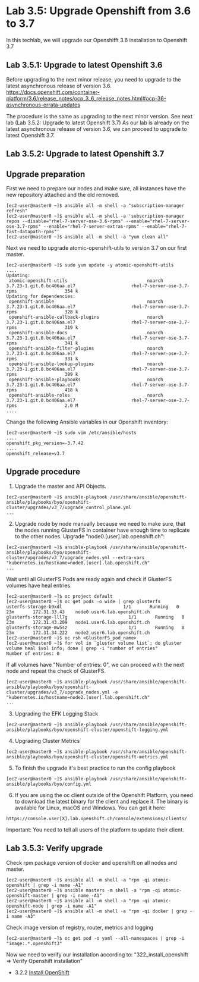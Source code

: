 Lab 3.5: Upgrade Openshift from 3.6 to 3.7
============

In this techlab, we will upgrade our Openshifft 3.6 installation to Openshift 3.7

Lab 3.5.1: Upgrade to latest Openshift 3.6 
-------------
Before upgrading to the next minor release, you need to upgrade to the latest asynchronous release of version 3.6.
https://docs.openshift.com/container-platform/3.6/release_notes/ocp_3_6_release_notes.html#ocp-36-asynchronous-errata-updates

The procedure is the same as upgrading to the next minor version. See next lab (Lab 3.5.2: Upgrade to latest Openshift 3.7) 
As our lab is already on the latest asynchronous release of version 3.6, we can proceed to upgrade to latest Openshift 3.7.

Lab 3.5.2: Upgrade to latest Openshift 3.7
-------------
## Upgrade preparation
First we need to prepare our nodes and make sure, all instances have the new repository attached and the old removed.
```
[ec2-user@master0 ~]$ ansible all -m shell -a "subscription-manager refresh"
[ec2-user@master0 ~]$ ansible all -m shell -a 'subscription-manager repos --disable="rhel-7-server-ose-3.6-rpms" --enable="rhel-7-server-ose-3.7-rpms" --enable="rhel-7-server-extras-rpms" --enable="rhel-7-fast-datapath-rpms"'
[ec2-user@master0 ~]$ ansible all -m shell -a "yum clean all"
```

Next we need to upgrade atomic-openshift-utils to version 3.7 on our first master. 
```
[ec2-user@master0 ~]$ sudo yum update -y atomic-openshift-utils
....
Updating:
 atomic-openshift-utils                              noarch                  3.7.23-1.git.0.bc406aa.el7                     rhel-7-server-ose-3.7-rpms                  354 k
Updating for dependencies:
 openshift-ansible                                   noarch                  3.7.23-1.git.0.bc406aa.el7                     rhel-7-server-ose-3.7-rpms                  328 k
 openshift-ansible-callback-plugins                  noarch                  3.7.23-1.git.0.bc406aa.el7                     rhel-7-server-ose-3.7-rpms                  319 k
 openshift-ansible-docs                              noarch                  3.7.23-1.git.0.bc406aa.el7                     rhel-7-server-ose-3.7-rpms                  341 k
 openshift-ansible-filter-plugins                    noarch                  3.7.23-1.git.0.bc406aa.el7                     rhel-7-server-ose-3.7-rpms                  331 k
 openshift-ansible-lookup-plugins                    noarch                  3.7.23-1.git.0.bc406aa.el7                     rhel-7-server-ose-3.7-rpms                  309 k
 openshift-ansible-playbooks                         noarch                  3.7.23-1.git.0.bc406aa.el7                     rhel-7-server-ose-3.7-rpms                  418 k
 openshift-ansible-roles                             noarch                  3.7.23-1.git.0.bc406aa.el7                     rhel-7-server-ose-3.7-rpms                  2.0 M
....
```

Change the following Ansible variables in our Openshift inventory:
```
[ec2-user@master0 ~]$ sudo vim /etc/ansible/hosts 
....
openshift_pkg_version=-3.7.42
....
openshift_release=v3.7
```

## Upgrade procedure
1. Upgrade the master and API Objects.
```
[ec2-user@master0 ~]$ ansible-playbook /usr/share/ansible/openshift-ansible/playbooks/byo/openshift-cluster/upgrades/v3_7/upgrade_control_plane.yml
...
```
2. Upgrade node by node manually because we need to make sure, that the nodes running GlusterFS in container have enough time to replicate to the other nodes. 
Upgrade "node0.[user].lab.openshift.ch":
```
[ec2-user@master0 ~]$ ansible-playbook /usr/share/ansible/openshift-ansible/playbooks/byo/openshift-cluster/upgrades/v3_7/upgrade_nodes.yml --extra-vars "kubernetes.io/hostname=node0.[user].lab.openshift.ch"
...
```

Wait until all GlusterFS Pods are ready again and check if GlusterFS volumes have heal entries.
```
[ec2-user@master0 ~]$ oc project default
[ec2-user@master0 ~]$ oc get pods -o wide | grep glusterfs
usterfs-storage-b9xdl                       1/1       Running   0          23m       172.31.33.43    node0.user6.lab.openshift.ch
glusterfs-storage-lll7g                       1/1       Running   0          23m       172.31.43.209   node1.user6.lab.openshift.ch
glusterfs-storage-mw5sz                       1/1       Running   0          23m       172.31.34.222   node2.user6.lab.openshift.ch
[ec2-user@master0 ~]$ oc rsh <GlusterFS_pod_name>
[ec2-user@master0 ~]$ for vol in `gluster volume list`; do gluster volume heal $vol info; done | grep -i "number of entries"
Number of entries: 0
```

If all volumes have "Number of entries: 0", we can proceed with the next node and repeat the check of GlusterFS.

```
[ec2-user@master0 ~]$ ansible-playbook /usr/share/ansible/openshift-ansible/playbooks/byo/openshift-cluster/upgrades/v3_7/upgrade_nodes.yml -e "kubernetes.io/hostname=node2.[user].lab.openshift.ch"
...
```
3. Upgrading the EFK Logging Stack
```
[ec2-user@master0 ~]$ ansible-playbook /usr/share/ansible/openshift-ansible/playbooks/byo/openshift-cluster/openshift-logging.yml
```

4. Upgrading Cluster Metrics
```
[ec2-user@master0 ~]$ ansible-playbook /usr/share/ansible/openshift-ansible/playbooks/byo/openshift-cluster/openshift-metrics.yml
```

5. To finish the upgrade it's best practice to run the config playbook
```
[ec2-user@master0 ~]$ ansible-playbook /usr/share/ansible/openshift-ansible/playbooks/byo/config.yml 
```

6. If you are using the oc client outside of the Openshift Platform, you need to download the latest binary for the client and replace it. The binary is available for Linux, macOS and Windows. You can get it here:
```
https://console.user[X].lab.openshift.ch/console/extensions/clients/
```
Important: You need to tell all users of the platform to update their client.

Lab 3.5.3: Verify upgrade
-------------
Check rpm package version of docker and openshift on all nodes and master.
```
[ec2-user@master0 ~]$ ansible all -m shell -a "rpm -qi atomic-openshift | grep -i name -A1" 
[ec2-user@master0 ~]$ ansible masters -m shell -a "rpm -qi atomic-openshift-master | grep -i name -A1" 
[ec2-user@master0 ~]$ ansible all -m shell -a "rpm -qi atomic-openshift-node | grep -i name -A1" 
[ec2-user@master0 ~]$ ansible all -m shell -a "rpm -qi docker | grep -i name -A3" 
```

Check image version of registry, router, metrics and logging
```
[ec2-user@master0 ~]$ oc get pod -o yaml --all-namespaces | grep -i "image:.*.openshift3"
```

Now we need to verify our installation according to: "322_install_openshift => Verify Openshift installation"
- 3.2.2 [Install OpenShift](322_install_openshift.md)
